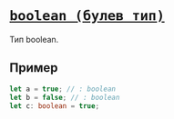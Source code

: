 # [`boolean (булев тип)`](../index.md)

Тип boolean.

## Пример

```ts
let a = true; // : boolean
let b = false; // : boolean
let c: boolean = true;
```
